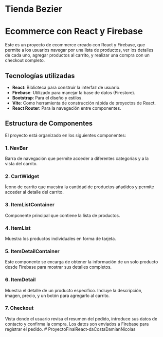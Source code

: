 # Tienda Bezier

# Ecommerce con React y Firebase

Este es un proyecto de ecommerce creado con React y Firebase, que permite a los usuarios navegar por una lista de productos, ver los detalles de cada uno, agregar productos al carrito, y realizar una compra con un checkout completo.

## Tecnologías utilizadas

- **React**: Biblioteca para construir la interfaz de usuario.
- **Firebase**: Utilizado para manejar la base de datos (Firestore).
- **Bootstrap**: Para el diseño y estilos.
- **Vite**: Como herramienta de construcción rápida de proyectos de React.
- **React Router**: Para la navegación entre componentes.

## Estructura de Componentes

El proyecto está organizado en los siguientes componentes:

### 1. **NavBar**

Barra de navegación que permite acceder a diferentes categorías y a la vista del carrito.

### 2. **CartWidget**

Ícono de carrito que muestra la cantidad de productos añadidos y permite acceder al detalle del carrito.

### 3. **ItemListContainer**

Componente principal que contiene la lista de productos.

### 4. **ItemList**

Muestra los productos individuales en forma de tarjeta.

### 5. **ItemDetailContainer**

Este componente se encarga de obtener la información de un solo producto desde Firebase para mostrar sus detalles completos.

### 6. **ItemDetail**

Muestra el detalle de un producto específico. Incluye la descripción, imagen, precio, y un botón para agregarlo al carrito.

### 7. **Checkout**

Vista donde el usuario revisa el resumen del pedido, introduce sus datos de contacto y confirma la compra. Los datos son enviados a Firebase para registrar el pedido.
#   P r o y e c t o F i n a l R e a c t - d a C o s t a D a m i a n N i c o l a s  
 